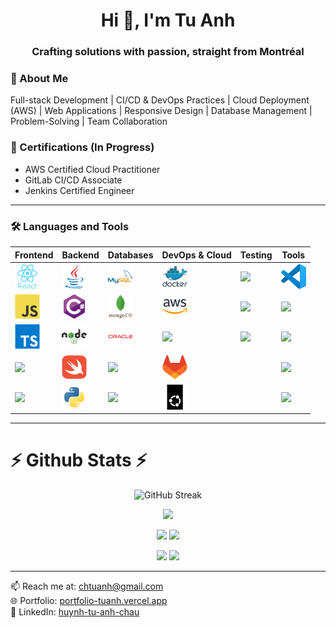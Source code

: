 <!--
**tuanh00/tuanh00** is a ✨ _special_ ✨ repository because its `README.md` (this file) appears on your GitHub profile.

Here are some ideas to get you started:

- 🔭 I’m currently working on ...
- 🌱 I’m currently learning ...
- 👯 I’m looking to collaborate on ...
- 🤔 I’m looking for help with ...
- 💬 Ask me about ...
- 📫 How to reach me: ...
- 😄 Pronouns: ...
- ⚡ Fun fact: ...
-->
<h1 align="center">Hi 👋, I'm Tu Anh</h1>
<h3 align="center">Crafting solutions with passion, straight from Montréal</h3>

### 🚀 About Me 

Full-stack Development | CI/CD & DevOps Practices | Cloud Deployment (AWS) | Web Applications | Responsive Design | Database Management | Problem-Solving | Team Collaboration

### 📜 Certifications (In Progress)
- AWS Certified Cloud Practitioner
- GitLab CI/CD Associate
- Jenkins Certified Engineer

---

### 🛠️ Languages and Tools  

| Frontend | Backend | Databases | DevOps & Cloud | Testing | Tools |
|----------|---------|-----------|----------------|---------|-------|
| <img src="https://raw.githubusercontent.com/devicons/devicon/master/icons/react/react-original-wordmark.svg" width="40"/> | <img src="https://raw.githubusercontent.com/devicons/devicon/master/icons/java/java-original.svg" width="40"/> | <img src="https://raw.githubusercontent.com/devicons/devicon/master/icons/mysql/mysql-original-wordmark.svg" width="40"/> | <img src="https://raw.githubusercontent.com/devicons/devicon/master/icons/docker/docker-original-wordmark.svg" width="40"/> | <img src="https://cdn.jsdelivr.net/gh/devicons/devicon/icons/junit/junit-plain.svg" width="40"/> | <img src="https://raw.githubusercontent.com/devicons/devicon/master/icons/vscode/vscode-original.svg" width="40"/> |
| <img src="https://raw.githubusercontent.com/devicons/devicon/master/icons/javascript/javascript-original.svg" width="40"/> | <img src="https://raw.githubusercontent.com/devicons/devicon/master/icons/csharp/csharp-original.svg" width="40"/> | <img src="https://raw.githubusercontent.com/devicons/devicon/master/icons/mongodb/mongodb-original-wordmark.svg" width="40"/> | <img src="https://raw.githubusercontent.com/devicons/devicon/master/icons/amazonwebservices/amazonwebservices-original-wordmark.svg" width="40"/> | <img src="https://www.vectorlogo.zone/logos/getpostman/getpostman-icon.svg" width="40"/> | <img src="https://resources.jetbrains.com/storage/products/company/brand/logos/IntelliJ_IDEA_icon.png" width="40"/> |
| <img src="https://raw.githubusercontent.com/devicons/devicon/master/icons/typescript/typescript-original.svg" width="40"/> | <img src="https://raw.githubusercontent.com/devicons/devicon/master/icons/nodejs/nodejs-original-wordmark.svg" width="40"/> | <img src="https://raw.githubusercontent.com/devicons/devicon/master/icons/oracle/oracle-original.svg" width="40"/> | <img src="https://www.vectorlogo.zone/logos/jenkins/jenkins-icon.svg" width="40"/> | <img src="https://cdn.jsdelivr.net/npm/simple-icons@v4/icons/swagger.svg" width="40"/> | <img src="https://developer.android.com/static/studio/images/studio-icon.svg" width="40"/> |
| <img src="https://upload.wikimedia.org/wikipedia/commons/b/b2/Bootstrap_logo.svg" width="40"/> | <img src="https://raw.githubusercontent.com/devicons/devicon/master/icons/swift/swift-original.svg" width="40"/> | <img src="https://www.svgrepo.com/show/303229/microsoft-sql-server-logo.svg" width="40"/> | <img src="https://raw.githubusercontent.com/devicons/devicon/master/icons/gitlab/gitlab-original.svg" width="40"/> | | <img src="https://www.vectorlogo.zone/logos/figma/figma-icon.svg" width="40"/> |
| <img src="https://vitejs.dev/logo.svg" width="40"/> | <img src="https://raw.githubusercontent.com/devicons/devicon/master/icons/python/python-original.svg" width="40"/> | <img src="https://www.vectorlogo.zone/logos/firebase/firebase-icon.svg" width="40"/> | <img src="https://raw.githubusercontent.com/devicons/devicon/master/icons/ubuntu/ubuntu-plain.svg" width="40"/> | | <img src="https://developer.apple.com/assets/elements/icons/xcode/xcode-64x64.png" width="40"/> |

---

# :zap: Github Stats :zap:
<center>

![GitHub Streak](https://streak-stats.demolab.com?user=tuanh00&theme=dark&hide_border=true)

![](https://github-profile-summary-cards.vercel.app/api/cards/profile-details?username=tuanh00&theme=github_dark)

![](https://github-profile-summary-cards.vercel.app/api/cards/stats?username=tuanh00&theme=github_dark)
![](https://github-profile-summary-cards.vercel.app/api/cards/repos-per-language?username=tuanh00&theme=github_dark)

![](https://github-profile-summary-cards.vercel.app/api/cards/most-commit-language?username=tuanh00&theme=github_dark)
![](https://github-profile-summary-cards.vercel.app/api/cards/productive-time?username=tuanh00&theme=github_dark)

</center>

---

📫 Reach me at: [chtuanh@gmail.com](mailto:chtuanh@gmail.com)  
🌐 Portfolio: [portfolio-tuanh.vercel.app](https://portfolio-tuanh.vercel.app)  
💼 LinkedIn: [huynh-tu-anh-chau](https://www.linkedin.com/in/huynh-tu-anh-chau)  
